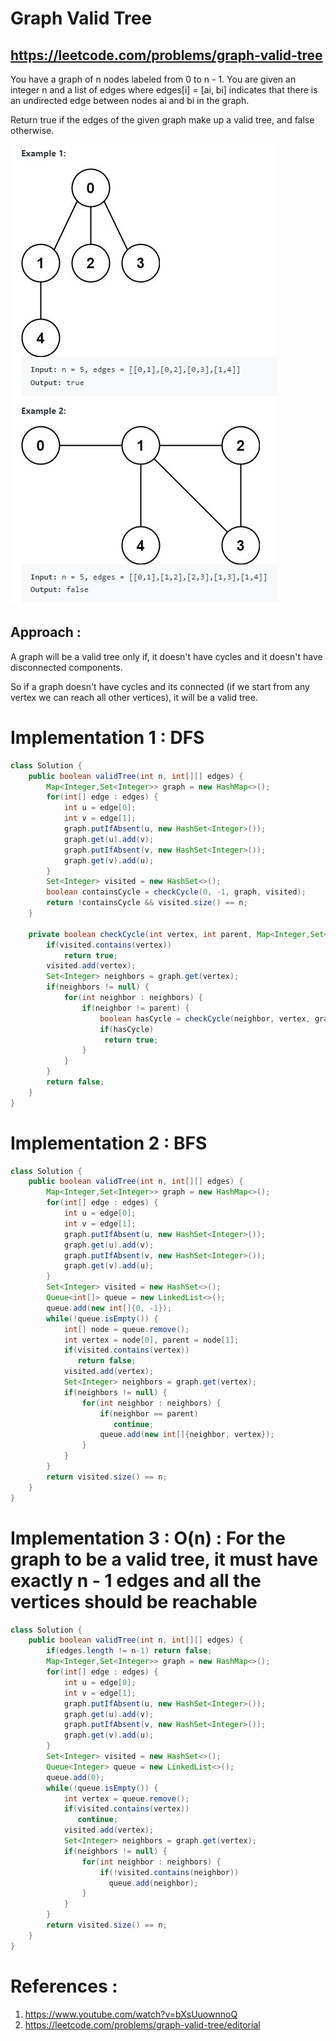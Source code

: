 # Graph Valid Tree
## https://leetcode.com/problems/graph-valid-tree

You have a graph of n nodes labeled from 0 to n - 1. You are given an integer n and a list of edges where edges[i] = [ai, bi] indicates that there is an undirected edge between nodes ai and bi in the graph.

Return true if the edges of the given graph make up a valid tree, and false otherwise.

![Graph Valid Tree](example.JPG?raw=true)

## Approach :
A graph will be a valid tree only if, it doesn't have cycles and it doesn't have disconnected components.

So if a graph doesn't have cycles and its connected (if we start from any vertex we can reach all other vertices), it will be a valid tree.

# Implementation 1 : DFS
```java
class Solution {
    public boolean validTree(int n, int[][] edges) {
        Map<Integer,Set<Integer>> graph = new HashMap<>();
        for(int[] edge : edges) {
            int u = edge[0];
            int v = edge[1];
            graph.putIfAbsent(u, new HashSet<Integer>());
            graph.get(u).add(v);
            graph.putIfAbsent(v, new HashSet<Integer>());
            graph.get(v).add(u);
        }
        Set<Integer> visited = new HashSet<>();
        boolean containsCycle = checkCycle(0, -1, graph, visited);
        return !containsCycle && visited.size() == n;
    }

    private boolean checkCycle(int vertex, int parent, Map<Integer,Set<Integer>> graph, Set<Integer> visited) {
        if(visited.contains(vertex))
            return true;
        visited.add(vertex);    
        Set<Integer> neighbors = graph.get(vertex);
        if(neighbors != null) {
            for(int neighbor : neighbors) {
                if(neighbor != parent) {
                    boolean hasCycle = checkCycle(neighbor, vertex, graph, visited);
                    if(hasCycle)
                     return true;
                }
            }
        }
        return false;
    }
}
```
# Implementation 2 : BFS
```java
class Solution {
    public boolean validTree(int n, int[][] edges) {
        Map<Integer,Set<Integer>> graph = new HashMap<>();
        for(int[] edge : edges) {
            int u = edge[0];
            int v = edge[1];
            graph.putIfAbsent(u, new HashSet<Integer>());
            graph.get(u).add(v);
            graph.putIfAbsent(v, new HashSet<Integer>());
            graph.get(v).add(u);
        }
        Set<Integer> visited = new HashSet<>();
        Queue<int[]> queue = new LinkedList<>();
        queue.add(new int[]{0, -1});
        while(!queue.isEmpty()) {
            int[] node = queue.remove();
            int vertex = node[0], parent = node[1];
            if(visited.contains(vertex))
               return false;
            visited.add(vertex);
            Set<Integer> neighbors = graph.get(vertex);
            if(neighbors != null) {
                for(int neighbor : neighbors) {
                    if(neighbor == parent)
                       continue;
                    queue.add(new int[]{neighbor, vertex});   
                }
            }    
        }
        return visited.size() == n;
    }
}
```
# Implementation 3 : O(n) : For the graph to be a valid tree, it must have exactly n - 1 edges and all the vertices should be reachable
```java
class Solution {
    public boolean validTree(int n, int[][] edges) {
        if(edges.length != n-1) return false;
        Map<Integer,Set<Integer>> graph = new HashMap<>();
        for(int[] edge : edges) {
            int u = edge[0];
            int v = edge[1];
            graph.putIfAbsent(u, new HashSet<Integer>());
            graph.get(u).add(v);
            graph.putIfAbsent(v, new HashSet<Integer>());
            graph.get(v).add(u);
        }
        Set<Integer> visited = new HashSet<>();
        Queue<Integer> queue = new LinkedList<>();
        queue.add(0);
        while(!queue.isEmpty()) {
            int vertex = queue.remove();
            if(visited.contains(vertex))
               continue;
            visited.add(vertex);
            Set<Integer> neighbors = graph.get(vertex);
            if(neighbors != null) {
                for(int neighbor : neighbors) {
                    if(!visited.contains(neighbor))
                      queue.add(neighbor);   
                }
            }    
        }
        return visited.size() == n;
    }
}
```

# References :
1. https://www.youtube.com/watch?v=bXsUuownnoQ
2. https://leetcode.com/problems/graph-valid-tree/editorial
